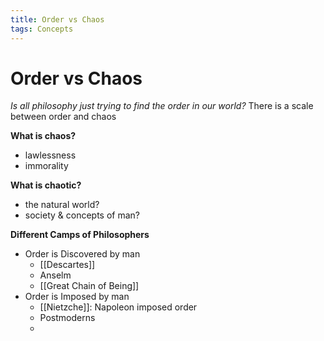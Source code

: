 ```yaml
---
title: Order vs Chaos
tags: Concepts
---
```


# Order vs Chaos
*Is all philosophy just trying to find the order in our world?*
There is a scale between order and chaos

**What is chaos?**
- lawlessness
- immorality

**What is chaotic?**
- the natural world?
- society & concepts of man?

**Different Camps of Philosophers**
- Order is Discovered by man
	- [[Descartes]]
	- Anselm
	- [[Great Chain of Being]]
- Order is Imposed by man
	- [[Nietzche]]: Napoleon imposed order
	- Postmoderns
	- 